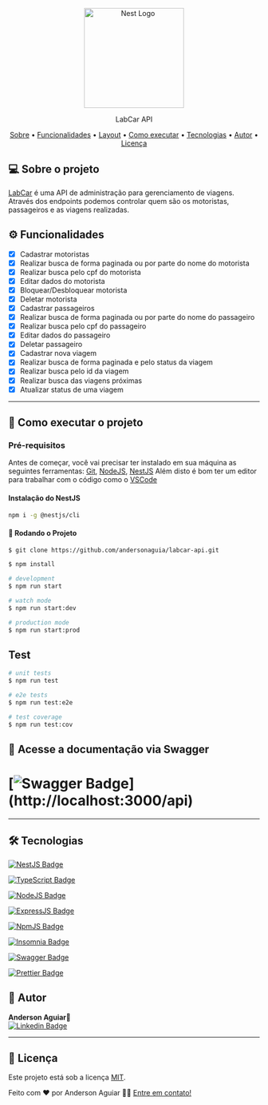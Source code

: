 <p align="center">
  <a href="http://nestjs.com/" target="blank"><img src="https://nestjs.com/img/logo-small.svg" width="200" alt="Nest Logo" /></a>
</p>

[circleci-image]: https://img.shields.io/circleci/build/github/nestjs/nest/master?token=abc123def456
[circleci-url]: https://circleci.com/gh/nestjs/nest

<p align="center">LabCar API</p>

<p align="center">
 <a href="#-sobre-o-projeto">Sobre</a> •
 <a href="#-funcionalidades">Funcionalidades</a> •
 <a href="#-layout">Layout</a> • 
 <a href="#-como-executar-o-projeto">Como executar</a> • 
 <a href="#-tecnologias">Tecnologias</a> • 
 <a href="#-autor">Autor</a> • 
 <a href="#user-content--licença">Licença</a>
</p>

## 💻 Sobre o projeto

[LabCar](https://github.com/andersonaguia/labcar-api) é uma API de administração para gerenciamento de viagens. Através dos endpoints podemos controlar quem são os motoristas, passageiros e as viagens realizadas.

## ⚙️ Funcionalidades

- [x] Cadastrar motoristas
- [x] Realizar busca de forma paginada ou por parte do nome do motorista
- [x] Realizar busca pelo cpf do motorista
- [x] Editar dados do motorista
- [x] Bloquear/Desbloquear motorista
- [x] Deletar motorista
- [x] Cadastrar passageiros
- [x] Realizar busca de forma paginada ou por parte do nome do passageiro
- [x] Realizar busca pelo cpf do passageiro
- [x] Editar dados do passageiro
- [x] Deletar passageiro
- [x] Cadastrar nova viagem
- [x] Realizar busca de forma paginada e pelo status da viagem
- [x] Realizar busca pelo id da viagem
- [x] Realizar busca das viagens próximas
- [x] Atualizar status de uma viagem
---

## 🚀 Como executar o projeto

### Pré-requisitos

Antes de começar, você vai precisar ter instalado em sua máquina as seguintes ferramentas:
[Git](https://git-scm.com), [NodeJS](https://nodejs.org/en/), [NestJS](https://nestjs.com/)
Além disto é bom ter um editor para trabalhar com o código como o [VSCode](https://code.visualstudio.com/)

#### Instalação do NestJS
```bash
npm i -g @nestjs/cli
```
#### 🎲 Rodando o Projeto

```bash
$ git clone https://github.com/andersonaguia/labcar-api.git

$ npm install

# development
$ npm run start

# watch mode
$ npm run start:dev

# production mode
$ npm run start:prod
```
## Test

```bash
# unit tests
$ npm run test

# e2e tests
$ npm run test:e2e

# test coverage
$ npm run test:cov

```
## 🧭 Acesse a documentação via Swagger

# [![Swagger Badge](https://img.shields.io/badge/Swagger-85EA2D?style=for-the-badge&logo=Swagger&logoColor=white&link=[https://swagger.io/](http://localhost:3000/api))](http://localhost:3000/api)


---

## 🛠 Tecnologias

[![NestJS Badge](https://img.shields.io/badge/Node.js-339933?style=for-the-badge&logo=nodedotjs&logoColor=white&link=https://nodejs.org/en/)](https://nodejs.org/en/)

[![TypeScript Badge](https://img.shields.io/badge/TypeScript-007ACC?style=for-the-badge&logo=typescript&logoColor=white&link=https://www.typescriptlang.org/)](https://www.typescriptlang.org/)	

[![NodeJS Badge](https://img.shields.io/badge/nestjs-E0234E?style=for-the-badge&logo=nestjs&logoColor=white&link=https://nestjs.com/)](https://nestjs.com/)

[![ExpressJS Badge](https://img.shields.io/badge/Express.js-000000?style=for-the-badge&logo=express&logoColor=white&link=https://expressjs.com/)](https://expressjs.com/)

[![NpmJS Badge](https://img.shields.io/badge/npm-CB3837?style=for-the-badge&logo=npm&logoColor=white&link=https://www.npmjs.com/)](https://www.npmjs.com/)

[![Insomnia Badge](
https://img.shields.io/badge/Insomnia-5849be?style=for-the-badge&logo=Insomnia&logoColor=white&link=https://insomnia.rest/)](https://insomnia.rest/)

[![Swagger Badge](https://img.shields.io/badge/Swagger-85EA2D?style=for-the-badge&logo=Swagger&logoColor=white&link=https://swagger.io/)](https://swagger.io/)

[![Prettier Badge](https://img.shields.io/badge/prettier-1A2C34?style=for-the-badge&logo=prettier&logoColor=F7BA3E&link=https://prettier.io/)](https://prettier.io/)

## 🦸 Autor
 <b>Anderson Aguiar</b>🚀
 <br />
[![Linkedin Badge](https://img.shields.io/badge/LinkedIn-0077B5?style=for-the-badge&logo=linkedin&logoColor=white&link=https://www.linkedin.com/in/andersonlaguiar/)](https://www.linkedin.com/in/andersonlaguiar/) 

---

## 📝 Licença

Este projeto está sob a licença [MIT](./LICENSE).

Feito com ❤️ por Anderson Aguiar 👋🏽 [Entre em contato!](https://www.linkedin.com/in/andersonlaguiar/)
